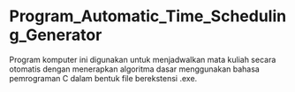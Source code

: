 # Program_Automatic_Time_Scheduling_Generator
Program komputer ini digunakan untuk menjadwalkan mata kuliah secara otomatis dengan menerapkan algoritma dasar menggunakan bahasa pemrograman C dalam bentuk file berekstensi .exe.
